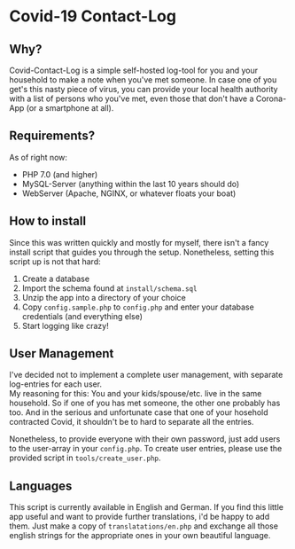 # Covid-19 Contact-Log

## Why?

Covid-Contact-Log is a simple self-hosted log-tool for you and your household to make a note when you've met someone.
In case one of you get's this nasty piece of virus, you can provide your local health authority with a
list of persons who you've met, even those that don't have a Corona-App (or a smartphone at all).

## Requirements?
As of right now:

* PHP 7.0 (and higher)
* MySQL-Server (anything within the last 10 years should do)
* WebServer (Apache, NGINX, or whatever floats your boat)

## How to install

Since this was written quickly and mostly for myself, there isn't
a fancy install script that guides you through the setup.
Nonetheless, setting this script up is not that hard:

1. Create a database
2. Import the schema found at ```install/schema.sql```
3. Unzip the app into a directory of your choice
4. Copy ```config.sample.php``` to ```config.php``` and enter your database
   credentials (and everything else)
5. Start logging like crazy!

## User Management

I've decided not to implement a complete user management, with
separate log-entries for each user.  
My reasoning for this: You and your kids/spouse/etc.
live in the same household. So if one of you has met someone,
the other one probably has too. And in the serious and unfortunate
case that one of your hosehold contracted Covid, it shouldn't be to
hard to separate all the entries.

Nonetheless, to provide everyone with their own password, just
add users to the user-array in your ```config.php```.
To create user entries, please use the provided script in ```tools/create_user.php```.

## Languages

This script is currently available in English and German.
If you find this little app useful and want to provide further
translations, i'd be happy to add them.
Just make a copy of ```translatations/en.php``` and exchange all
those english strings for the appropriate ones in your own beautiful language.


